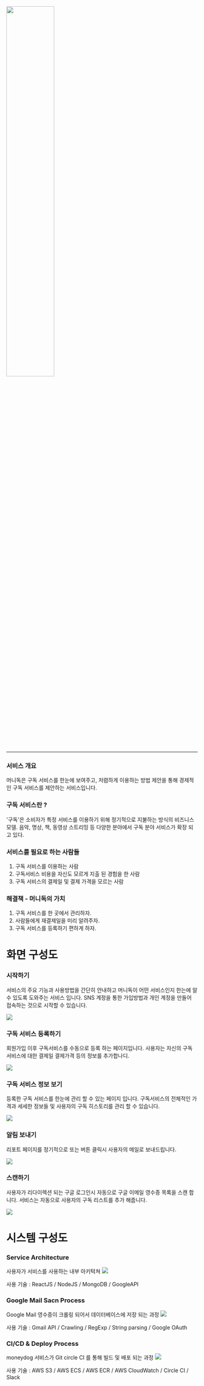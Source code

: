 <img src="https://moneydog.s3.ap-northeast-2.amazonaws.com/resource/img/MDheader.png" width="50%"/>

---


###  서비스 개요 
머니독은 구독 서비스를 한눈에 보여주고, 저렴하게 이용하는 방법 제안을 통해 경제적인 구독 서비스를 제안하는 서비스입니다.

### 구독 서비스란 ?
'구독'은 소비자가 특정 서비스를 이용하기 위해 정기적으로 지불하는 방식의 비즈니스 모델. 
음악, 명상, 책, 동영상 스트리밍 등 다양한 분야에서 구독 분야 서비스가 확장 되고 있다.

### 서비스를 필요로 하는 사람들 

1. 구독 서비스를 이용하는 사람
2. 구독서비스 비용을 자신도 모르게 지출 된 경험을 한 사람
3. 구독 서비스의 결제일 및 결제 가격을 모르는 사람

### 해결책 - 머니독의 가치
 
1. 구독 서비스를 한 곳에서 관리하자.
2. 사람들에게 재결제일을 미리 알려주자.
3. 구독 서비스를 등록하기 편하게 하자.

# 화면 구성도
### 시작하기
서비스의 주요 기능과 사용방법을 간단히 안내하고 머니독이 어떤 서비스인지 한는에 알 수 있도록 도와주는 서비스 입니다.
SNS 계정을 통한 가입방법과 개인 계정을 만들어 접속하는 것으로 시작할 수 있습니다.

<img src="https://moneydog.s3.ap-northeast-2.amazonaws.com/resource/img/main1.png" />

### 구독 서비스 등록하기
회원가입 이후 구독서비스를 수동으로 등록 하는 페이지입니다. 사용자는 자신의 구독 서비스에 대한 결제일 결제가격 등의 정보를 추가합나디. 

<img src="https://moneydog.s3.ap-northeast-2.amazonaws.com/resource/img/subsManage1.png"/>

### 구독 서비스 정보 보기
등록한 구독 서비스를 한눈에 관리 할 수 있는 페이지 입니다. 구독서비스의 전체적인 가격과 세세한 정보들 및 사용자의 구독 히스토리를 관리 할 수 있습니다.

<img src="https://moneydog.s3.ap-northeast-2.amazonaws.com/resource/img/subsManage2.png"/>

### 알림 보내기 
리포트 페이지를 정기적으로 또는 버튼 클릭시 사용자의 메일로 보내드립니다.
 
<img src="https://moneydog.s3.ap-northeast-2.amazonaws.com/resource/img/subsManage3.png"/>

### 스캔하기
사용자가 리다이렉션 되는 구글 로그인시 자동으로 구글 이메일 영수증 목록을 스캔 합니다. 서비스는 자동으로 사용자의 구독 리스트를 추가 해줍니다.

<img src="https://moneydog.s3.ap-northeast-2.amazonaws.com/resource/img/subsManage4.png"/>

# 시스템 구성도

### Service Architecture
사용자가 서비스를 사용하는 내부 아키텩쳐
<img src="https://moneydog.s3.ap-northeast-2.amazonaws.com/resource/img/serviceArctecture.png"/>

사용 기술 : ReactJS / NodeJS / MongoDB / GoogleAPI

### Google Mail Sacn Process
Google Mail 영수증이 크롤링 되어서 데이터베이스에 저장 되는 과정
<img src="https://moneydog.s3.ap-northeast-2.amazonaws.com/resource/img/googleSacn.png"/>

사용 기술 : Gmail API / Crawling / RegExp / String parsing / Google OAuth

### CI/CD & Deploy Process
moneydog 서비스가 Git circle CI 를 통해 빌드 및 배포 되는 과정
<img src="https://moneydog.s3.ap-northeast-2.amazonaws.com/resource/img/deployProcess.png"/>

사용 기술 : AWS S3 / AWS ECS / AWS ECR / AWS CloudWatch / Circle CI / Slack  

